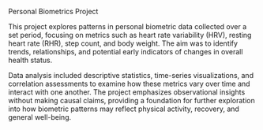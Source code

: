 Personal Biometrics Project

This project explores patterns in personal biometric data collected over a set period, focusing on metrics such as heart rate variability (HRV), resting heart rate (RHR), step count, and body weight. The aim was to identify trends, relationships, and potential early indicators of changes in overall health status.

Data analysis included descriptive statistics, time-series visualizations, and correlation assessments to examine how these metrics vary over time and interact with one another. The project emphasizes observational insights without making causal claims, providing a foundation for further exploration into how biometric patterns may reflect physical activity, recovery, and general well-being.
